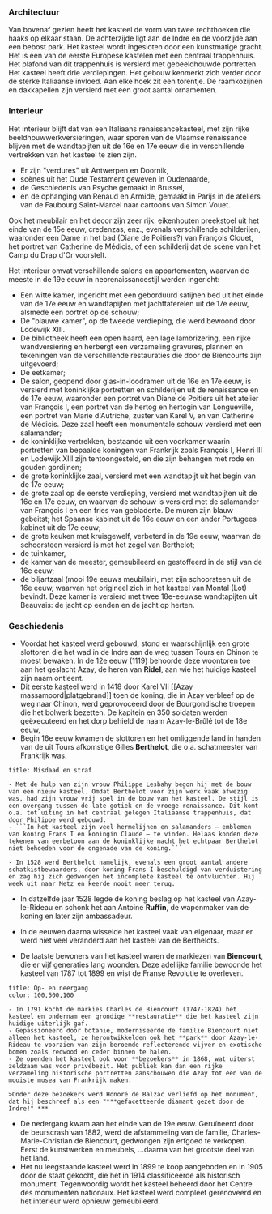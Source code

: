 ### Architectuur

Van bovenaf gezien heeft het kasteel de vorm van twee rechthoeken die haaks op elkaar staan. De achterzijde ligt aan de Indre en de voorzijde aan een bebost park. Het kasteel wordt ingesloten door een kunstmatige gracht. Het is een van de eerste Europese kastelen met een centraal trappenhuis. Het plafond van dit trappenhuis is versierd met gebeeldhouwde portretten. Het kasteel heeft drie verdiepingen. Het gebouw kenmerkt zich verder door de sterke Italiaanse invloed. Aan elke hoek zit een torentje. De raamkozijnen en dakkapellen zijn versierd met een groot aantal ornamenten.

### Interieur
Het interieur blijft dat van een Italiaans renaissancekasteel, met zijn rijke beeldhouwwerkversieringen, waar sporen van de Vlaamse renaissance blijven met de wandtapijten uit de 16e en 17e eeuw die in verschillende vertrekken van het kasteel te zien zijn. 
- Er zijn "verdures" uit Antwerpen en Doornik, 
- scènes uit het Oude Testament geweven in Oudenaarde, 
- de Geschiedenis van Psyche gemaakt in Brussel, 
- en de ophanging van Renaud en Armide, gemaakt in Parijs in de ateliers van de Faubourg Saint-Marcel naar cartoons van Simon Vouet. 
 
 Ook het meubilair en het decor zijn zeer rijk: eikenhouten preekstoel uit het einde van de 15e eeuw, credenzas, enz., evenals verschillende schilderijen, waaronder een Dame in het bad (Diane de Poitiers?) van François Clouet, het portret van Catherine de Médicis, of een schilderij dat de scène van het Camp du Drap d'Or voorstelt. 

Het interieur omvat verschillende salons en appartementen, waarvan de meeste in de 19e eeuw in neorenaissancestijl werden ingericht: 
- Een witte kamer, ingericht met een geborduurd satijnen bed uit het einde van de 17e eeuw en wandtapijten met jachttaferelen uit de 17e eeuw, alsmede een portret op de schouw; 
- De "blauwe kamer", op de tweede verdieping, die werd bewoond door Lodewijk XIII. 
- De bibliotheek heeft een open haard, een lage lambrizering, een rijke wandversiering en herbergt een verzameling gravures, plannen en tekeningen van de verschillende restauraties die door de Biencourts zijn uitgevoerd; 
- De eetkamer;    
- De salon, geopend door glas-in-loodramen uit de 16e en 17e eeuw, is versierd met koninklijke portretten en schilderijen uit de renaissance en de 17e eeuw, waaronder een portret van Diane de Poitiers uit het atelier van François I, een portret van de hertog en hertogin van Longueville, een portret van Marie d'Autriche, zuster van Karel V, en van Catherine de Médicis. Deze zaal heeft een monumentale schouw versierd met een salamander; 
- de koninklijke vertrekken, bestaande uit een voorkamer waarin portretten van bepaalde koningen van Frankrijk zoals François I, Henri III en Lodewijk XIII zijn tentoongesteld, en die zijn behangen met rode en gouden gordijnen; 
- de grote koninklijke zaal, versierd met een wandtapijt uit het begin van de 17e eeuw; 
- de grote zaal op de eerste verdieping, versierd met wandtapijten uit de 16e en 17e eeuw, en waarvan de schouw is versierd met de salamander van François I en een fries van gebladerte. De muren zijn blauw gebeitst; het Spaanse kabinet uit de 16e eeuw en een ander Portugees kabinet uit de 17e eeuw; 
- de grote keuken met kruisgewelf, verbeterd in de 19e eeuw, waarvan de schoorsteen versierd is met het zegel van Berthelot; 
- de tuinkamer, 
- de kamer van de meester, gemeubileerd en gestoffeerd in de stijl van de 16e eeuw; 
- de biljartzaal (mooi 19e eeuws meubilair), met zijn schoorsteen uit de 16e eeuw, waarvan het origineel zich in het kasteel van Montal (Lot) bevindt. Deze kamer is versierd met twee 18e-eeuwse wandtapijten uit Beauvais: de jacht op eenden en de jacht op herten.

### Geschiedenis

- Voordat het kasteel werd gebouwd, stond er waarschijnlijk een grote slottoren die het wad in de Indre aan de weg tussen Tours en Chinon te moest bewaken. In de 12e eeuw (1119) behoorde deze woontoren toe aan het geslacht Azay, de heren van **Ridel**, aan wie het huidige kasteel zijn naam ontleent.
- Dit eerste kasteel werd in 1418 door Karel VII [[Azay massamoord|platgebrand]] toen de koning, die in Azay verbleef op de weg naar Chinon, werd geprovoceerd door de Bourgondische troepen die het bolwerk bezetten. De kapitein en 350 soldaten werden geëxecuteerd en het dorp behield de naam Azay-le-Brûlé tot de 18e eeuw,
- Begin 16e eeuw kwamen de slottoren en het omliggende land in handen van de uit Tours afkomstige Gilles **Berthelot**, die o.a. schatmeester van Frankrijk was.
```ad-warning
title: Misdaad en straf

- Met de hulp van zijn vrouw Philippe Lesbahy begon hij met de bouw van een nieuw kasteel. Omdat Berthelot voor zijn werk vaak afwezig was, had zijn vrouw vrij spel in de bouw van het kasteel. De stijl is een overgang tussen de late gotiek en de vroege renaissance. Dit komt o.a. tot uiting in het centraal gelegen Italiaanse trappenhuis, dat door Philippe werd gebouwd. 
- ```In het kasteel zijn veel hermelijnen en salamanders – emblemen van koning Frans I en koningin Claude – te vinden. Helaas konden deze tekenen van eerbetoon aan de koninklijke macht het echtpaar Berthelot niet behoeden voor de ongenade van de koning.```

- In 1528 werd Berthelot namelijk, evenals een groot aantal andere schatkistbewaarders, door koning Frans I beschuldigd van verduistering en zag hij zich gedwongen het incomplete kasteel te ontvluchten. Hij week uit naar Metz en keerde nooit meer terug.
```  
- In datzelfde jaar 1528 legde de koning beslag op het kasteel van Azay-le-Rideau en schonk het aan Antoine **Ruffin**, de wapenmaker van de koning en later zijn ambassadeur.

- In de eeuwen daarna wisselde het kasteel vaak van eigenaar, maar er werd niet veel veranderd aan het kasteel van de Berthelots.
- De laatste bewoners van het kasteel waren de markiezen van **Biencourt**, die er vijf generaties lang woonden. Deze adellijke familie bewoonde het kasteel van 1787 tot 1899 en wist de Franse Revolutie te overleven.
```ad-note 
title: Op- en neergang
color: 100,500,100

- In 1791 kocht de markies Charles de Biencourt (1747-1824) het kasteel en ondernam een grondige **restauratie** die het kasteel zijn huidige uiterlijk gaf.
- Gepassioneerd door botanie, moderniseerde de familie Biencourt niet alleen het kasteel, ze herontwikkelden ook het **park** door Azay-le-Rideau te voorzien van zijn beroemde reflecterende vijver en exotische bomen zoals redwood en ceder binnen te halen. 
- Ze openden het kasteel ook voor **bezoekers** in 1868, wat uiterst zeldzaam was voor privébezit. Het publiek kan dan een rijke verzameling historische portretten aanschouwen die Azay tot een van de mooiste musea van Frankrijk maken.

>Onder deze bezoekers werd Honoré de Balzac verliefd op het monument, dat hij beschreef als een "***gefacetteerde diamant gezet door de Indre!" ***
```
- De nedergang kwam aan het einde van de 19e eeuw. Geruïneerd door de beurscrash van 1882, werd de afstammeling van de familie, Charles-Marie-Christian de Biencourt, gedwongen zijn erfgoed te verkopen.  Eerst de kunstwerken en meubels, …daarna van het grootste deel van het land. 
- Het nu leegstaande kasteel werd in 1899 te koop aangeboden en in 1905 door de staat gekocht, die het in 1914 classificeerde als historisch monument. Tegenwoordig wordt het kasteel beheerd door het Centre des monumenten nationaux. Het kasteel werd compleet gerenoveerd en het interieur werd opnieuw gemeubileerd. 